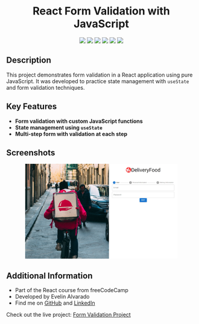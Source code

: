 <div align="center"> 
  <h1>React Form Validation with JavaScript</h1>
</div>
<div align="center"> 
  <img src="https://img.shields.io/badge/JavaScript-F7DF1E?style=for-the-badge&logo=javascript&logoColor=black" /> 
  <img src="https://img.shields.io/badge/HTML5-E34F26?style=for-the-badge&logo=html5&logoColor=white">
  <img src="https://img.shields.io/badge/CSS3-1572B6?style=for-the-badge&logo=css3&logoColor=white">
  <img src="https://img.shields.io/badge/React-20232A?style=for-the-badge&logo=react&logoColor=61DAFB" />
  <img src="https://img.shields.io/badge/vite-%23646CFF.svg?style=for-the-badge&logo=vite&logoColor=white">
  <img src="https://img.shields.io/badge/styled--components-DB7093?style=for-the-badge&logo=styled-components&logoColor=white">
</div>

## Description

This project demonstrates form validation in a React application using pure JavaScript. It was developed to practice state management with `useState` and form validation techniques.

## Key Features

- **Form validation with custom JavaScript functions**
- **State management using `useState`**
- **Multi-step form with validation at each step**

## Screenshots

<div align="center">
  <img src="public/MacBook Pro-1720632907943.jpeg" width="80%" />
</div>

## Additional Information

- Part of the React course from freeCodeCamp
- Developed by Evelin Alvarado
- Find me on [GitHub](https://github.com/EvelinAlvarado) and [LinkedIn](https://www.linkedin.com/in/evelinalvarado/)

Check out the live project: [Form Validation Project](https://form-delivery-food-react-usecontext-customhooks.vercel.app/)
